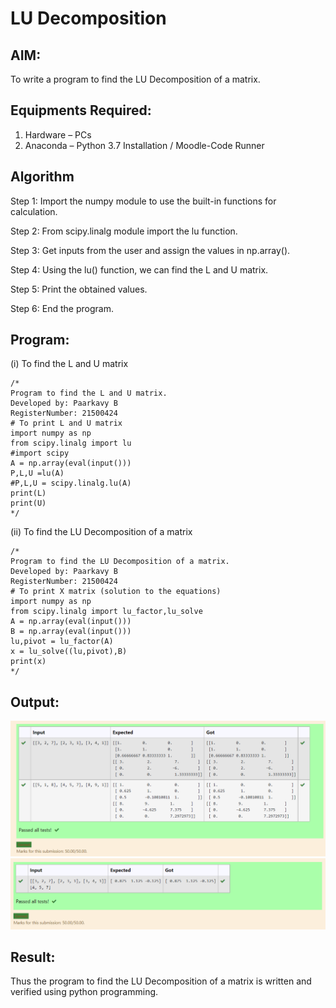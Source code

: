 # LU Decomposition 

## AIM:
To write a program to find the LU Decomposition of a matrix.

## Equipments Required:
1. Hardware – PCs
2. Anaconda – Python 3.7 Installation / Moodle-Code Runner

## Algorithm
Step 1:
Import the numpy module to use the built-in functions for calculation.

Step 2:
From scipy.linalg module import the lu function.

Step 3:
Get inputs from the user and assign the values in np.array().

Step 4:
Using the lu() function, we can find the L and U matrix.

Step 5:
Print the obtained values.

Step 6:
End the program. 

## Program:
(i) To find the L and U matrix
```
/*
Program to find the L and U matrix.
Developed by: Paarkavy B
RegisterNumber: 21500424
# To print L and U matrix
import numpy as np
from scipy.linalg import lu
#import scipy
A = np.array(eval(input()))
P,L,U =lu(A)
#P,L,U = scipy.linalg.lu(A)
print(L)
print(U)
*/
```
(ii) To find the LU Decomposition of a matrix
```
/*
Program to find the LU Decomposition of a matrix.
Developed by: Paarkavy B 
RegisterNumber: 21500424
# To print X matrix (solution to the equations)
import numpy as np
from scipy.linalg import lu_factor,lu_solve
A = np.array(eval(input()))
B = np.array(eval(input()))
lu,pivot = lu_factor(A)
x = lu_solve((lu,pivot),B)
print(x)
*/
```

## Output:
![lu decomposition](./LU.png)
![lu decomposition](./LUDE.png)

## Result:
Thus the program to find the LU Decomposition of a matrix is written and verified using python programming.

